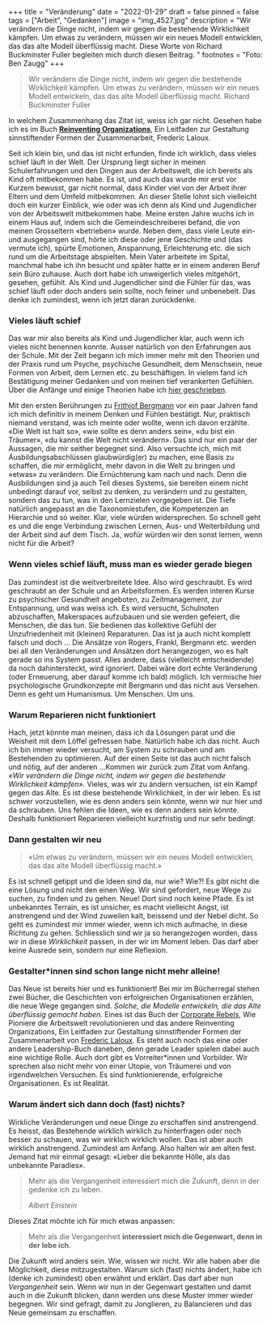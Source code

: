 +++
title = "Veränderung"
date = "2022-01-29"
draft = false
pinned = false
tags = ["Arbeit", "Gedanken"]
image = "img_4527.jpg"
description = "Wir verändern die Dinge nicht, indem wir gegen die bestehende Wirklichkeit kämpfen. Um etwas zu verändern, müssen wir ein neues Modell entwicklen, das das alte Modell überflüssig macht. Diese Worte von Richard Buckminster Fuller begleiten mich durch diesen Beitrag. "
footnotes = "Foto: Ben Zaugg"
+++
> Wir verändern die Dinge nicht, indem wir gegen die bestehende Wirklichkeit kämpfen. Um etwas zu verändern, müssen wir ein neues Modell entwickeln, das das alte Modell überflüssig macht. Richard Buckminster Fuller

In welchem Zusammenhang das Zitat ist, weiss ich gar nicht. Gesehen habe ich es im Buch **[Reinventing Organizations](https://www.exlibris.ch/de/buecher-buch/deutschsprachige-buecher/frederic-laloux/reinventing-organizations/id/9783800649136)**, Ein Leitfaden zur Gestaltung sinnstiftender Formen der Zusammenarbeit, Frederic Laloux.

Seit ich klein bin, und das ist nicht erfunden, finde ich wirklich, dass vieles schief läuft in der Welt. Der Ursprung liegt sicher in meinen Schulerfahrungen und den Dingen aus der Arbeitswelt, die ich bereits als Kind oft mitbekommen habe. Es ist, und auch das wurde mir erst vor Kurzem bewusst, gar nicht normal, dass Kinder viel von der Arbeit ihrer Eltern und dem Umfeld mitbekommen. An dieser Stelle lohnt sich vielleicht doch ein kurzer Einblick, wie oder was ich denn als Kind und Jugendlicher von der Arbeitswelt mitbekommen habe. Meine ersten Jahre wuchs ich in einem Haus auf, indem sich die Gemeindeschreiberei befand, die von meinen Grosseltern «betrieben» wurde. Neben dem, dass viele Leute ein- und ausgegangen sind, hörte ich diese oder jene Geschichte und (das vermute ich), spürte Emotionen, Anspannung, Erleichterung etc. die sich rund um die Arbeitstage abspielten. Mein Vater arbeitete im Spital, manchmal habe ich ihn besucht und später hatte er in einem anderen Beruf sein Büro zuhause. Auch dort habe ich unweigerlich vieles mitgehört, gesehen, gefühlt. Als Kind und Jugendlicher sind die Fühler für das, was schief läuft oder doch anders sein sollte, noch feiner und unbenebelt. Das denke ich zumindest, wenn ich jetzt daran zurückdenke.

### Vieles läuft schief

Das war mir also bereits als Kind und Jugendlicher klar, auch wenn ich vieles nicht benennen konnte. Ausser natürlich von den Erfahrungen aus der Schule. Mit der Zeit begann ich mich immer mehr mit den Theorien und der Praxis rund um Psyche, psychische Gesundheit, dem Menschsein, neue Formen von Arbeit, dem Lernen etc. zu beschäftigen. In vielem fand ich Bestätigung meiner Gedanken und von meinen tief verankerten Gefühlen. Über die Anfänge und einige Theorien habe ich [hier geschrieben](https://www.bensblog.ch/psychische-gesundheit/).

Mit den ersten Berührungen zu [Frithjof Bergmann](https://www.youtube.com/watch?v=29IoGFD86QM) vor ein paar Jahren fand ich mich definitiv in meinem Denken und Fühlen bestätigt. Nur, praktisch niemand verstand, was ich meinte oder wollte, wenn ich davon erzählte. «Die Welt ist halt so», «wie sollte es denn anders sein», «du bist ein Träumer», «du kannst die Welt nicht verändern». Das sind nur ein paar der Aussagen, die mir seither begegnet sind. Also versuchte ich, mich mit Ausbildungsabschlüssen glaubwürdig(er) zu machen, eine Basis zu schaffen, die mir ermöglicht, mehr davon in die Welt zu bringen und «etwas» zu verändern. Die Ernüchterung kam nach und nach. Denn die Ausbildungen sind ja auch Teil dieses Systems, sie bereiten einem nicht unbedingt darauf vor, selbst zu denken, zu verändern und zu gestalten, sondern das zu tun, was in den Lernzielen vorgegeben ist. Die Tiefe natürlich angepasst an die Taxonomiestufen, die Kompetenzen an Hierarchie und so weiter. Klar, viele würden widersprechen. So schnell geht es und die enge Verbindung zwischen Lernen, Aus- und Weiterbildung und der Arbeit sind auf dem Tisch. Ja, wofür würden wir den sonst lernen, wenn nicht für die Arbeit?

### Wenn vieles schief läuft, muss man es wieder gerade biegen

Das zumindest ist die weitverbreitete Idee. Also wird geschraubt. Es wird geschraubt an der Schule und an Arbeitsformen. Es werden interen Kurse zu psychischer Gesundheit angeboten, zu Zeitmanagement, zur Entspannung, und was weiss ich. Es wird versucht, Schulnoten abzuschaffen, Makerspaces aufzubauen und sie werden gefeiert, die Menschen, die das tun. Sie bedienen das kollektive Gefühl der Unzufriedenheit mit (kleinen) Reparaturen. Das ist ja auch nicht komplett falsch und doch ... Die Ansätze von Rogers, Frankl, Bergmann etc. werden bei all den Veränderungen und Ansätzen dort herangezogen, wo es halt gerade so ins System passt. Alles andere, dass (vielleicht entscheidende) da noch dahintersteckt, wird ignoriert. Dabei wäre dort echte Veränderung (oder Erneuerung, aber darauf komme ich bald) möglich. Ich vermische hier psychologische Grundkonzepte mit Bergmann und das nicht aus Versehen. Denn es geht um Humanismus. Um Menschen. Um uns.

### Warum Reparieren nicht funktioniert

Hach, jetzt könnte man meinen, dass ich da Lösungen parat und die Weisheit mit dem Löffel gefressen habe. Natürlich habe ich das nicht. Auch ich bin immer wieder versucht, am System zu schrauben und am Bestehenden zu optimieren. Auf der einen Seite ist das auch nicht falsch und nötig, auf der anderen ...Kommen wir zurück zum Zitat vom Anfang. *«Wir verändern die Dinge nicht, indem wir gegen die bestehende Wirklichkeit kämpfen».* Vieles, was wir zu ändern versuchen, ist ein Kampf gegen das Alte. Es ist diese bestehende Wirklichkeit, in der wir leben. Es ist schwer vorzustellen, wie es denn anders sein könnte, wenn wir nur hier und da schrauben. Uns fehlen die Ideen, wie es denn anders sein könnte. Deshalb funktioniert Reparieren vielleicht kurzfristig und nur sehr bedingt.

### Dann gestalten wir neu

> «Um etwas zu verändern, müssen wir ein neues Modell entwicklen, das das alte Modell überflüssig macht.»

Es ist schnell getippt und die Ideen sind da, nur wie? Wie?! Es gibt nicht die eine Lösung und nicht den einen Weg. Wir sind gefordert, neue Wege zu suchen, zu finden und zu gehen. Neue! Dort sind noch keine Pfade. Es ist unbekanntes Terrain, es ist unsicher, es macht vielleicht Angst, ist anstrengend und der Wind zuweilen kalt, beissend und der Nebel dicht. So geht es zumindest mir immer wieder, wenn ich mich aufmache, in diese Richtung zu gehen. Schliesslich sind wir ja so herangezogen worden, dass wir in diese *Wirklichkeit* passen, in der wir im Moment leben. Das darf aber keine Ausrede sein, sondern nur eine Reflexion.

### Gestalter*innen sind schon lange nicht mehr alleine!

Das Neue ist bereits hier und es funktioniert! Bei mir im Bücherregal stehen zwei Bücher, die Geschichten von erfolgreichen Organisationen erzählen, die neue Wege gegangen sind. *Solche, die Modelle entwickeln, die das Alte überflüssig gemacht haben.* Eines ist das Buch der [Corporate Rebels](https://www.exlibris.ch/de/buecher-buch/deutschsprachige-buecher/joost-minnaar/corporate-rebels/id/9789083004853), Wie Pioniere die Arbeitswelt revolutionieren und das andere Reinventing Organizations, Ein Leitfaden zur Gestaltung sinnstiftender Formen der Zusammenarbeit von [Frederic Laloux](https://www.youtube.com/watch?v=JsxEIxbBZ-4&t=1s). Es steht auch noch das eine oder andere Leadership-Buch daneben, denn gerade Leader spielen dabei auch eine wichtige Rolle. Auch dort gibt es Vorreiter*innen und Vorbilder. Wir sprechen also nicht mehr von einer Utopie, von Träumerei und von irgendwelchen Versuchen. Es sind funktionierende, erfolgreiche Organisationen. Es ist Realität.

### Warum ändert sich dann doch (fast) nichts?

Wirkliche Veränderungen und neue Dinge zu erschaffen sind anstrengend. Es heisst, das Bestehende wirklich wirklich zu hinterfragen oder noch besser zu schauen, was wir wirklich wirklich wollen. Das ist aber auch wirklich anstrengend. Zumindest am Anfang. Also halten wir am alten fest. Jemand hat mir einmal gesagt: «Lieber die bekannte Hölle, als das unbekannte Paradies».

> Mehr als die Vergangenheit interessiert mich die Zukunft, denn in der gedenke ich zu leben.
>
>  *Albert Einstein*

Dieses Zitat möchte ich für mich etwas anpassen: 

> Mehr als die Vergangenheit **interessiert mich die Gegenwart, denn in der lebe ich.**

Die Zukunft wird anders sein. Wie, wissen wir nicht. Wir alle haben aber die Möglichkeit, diese mitzugestalten. Warum sich (fast) nichts ändert, habe ich (denke ich zumindest) oben erwähnt und erklärt. Das darf aber nun *Vergangenheit* sein. Wenn wir nun in der Gegenwart gestalten und damit auch in die Zukunft blicken, dann werden uns diese Muster immer wieder begegnen. Wir sind gefragt, damit zu Jonglieren, zu Balancieren und das Neue gemeinsam zu erschaffen.